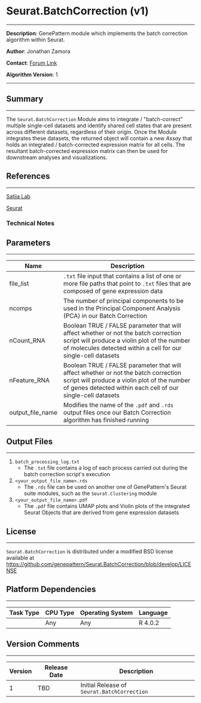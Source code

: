 # Seurat.BatchCorrection (v1)
---
**Description**: GenePattern module which implements the batch correction algorithm within Seurat.

**Author**: Jonathan Zamora

**Contact**: [Forum Link](https://groups.google.com/forum/?utm_medium=email&utm_source=footer#!forum/genepattern-help)

**Algorithm Version**: 1

---

## Summary
---

The `Seurat.BatchCorrection` Module aims to integrate / "batch-correct" multiple single-cell datasets and identify shared cell states that are present across different datasets, regardless of their origin. Once the Module integrates these datasets, the returned object will contain a new *Assay* that holds an integrated / batch-corrected expression matrix for all cells. The resultant batch-corrected expression matrix can then be used for downstream analyses and visualizations.


## References
---
[Satija Lab](https://satijalab.org)

[Seurat](https://satijalab.org/seurat/)

### Technical Notes


## Parameters
---

| Name | Description |
-------|--------------
| file_list         | `.txt` file input that contains a list of one or more file paths that point to `.txt` files that are composed of gene expression data |
| ncomps            | The number of principal components to be used in the Principal Component Analysis (PCA) in our Batch Correction                       |
| nCount_RNA        | Boolean TRUE / FALSE parameter that will affect whether or not the batch correction script will produce a violin plot of the number of molecules detected within a cell for our single-cell datasets|
| nFeature_RNA      | Boolean TRUE / FALSE parameter that will affect whether or not the batch correction script will produce a violin plot of the number of genes detected within each cell of our single-cell datasets            |
| output_file_name  | Modifies the name of the `.pdf` and `.rds` output files once our Batch Correction algorithm has finished running                      |


## Output Files
---

1. `batch_processing_log.txt`
    - The `.txt` file contains a log of each process carried out during the batch correction script's execution
2. `<your_output_file_name>.rds`
    - The `.rds` file can be used on another one of GenePattern's Seurat suite modules, such as the `Seurat.Clustering` module
3. `<your_output_file_name>.pdf`
    - The `.pdf` file contains UMAP plots and Violin plots of the integrated Seurat Objects that are derived from gene expression datasets


## License
---

`Seurat.BatchCorrection` is distributed under a modified BSD license available at https://github.com/genepattern/Seurat.BatchCorrection/blob/develop/LICENSE


## Platform Dependencies
---

| Task Type | CPU Type | Operating System | Language |
------------|----------|------------------|----------|
|           |  Any     | Any              | R 4.0.2  |


## Version Comments
---

| Version | Release Date | Description                                 |
----------|--------------|---------------------------------------------|
| 1       | TBD          | Initial Release of `Seurat.BatchCorrection` |